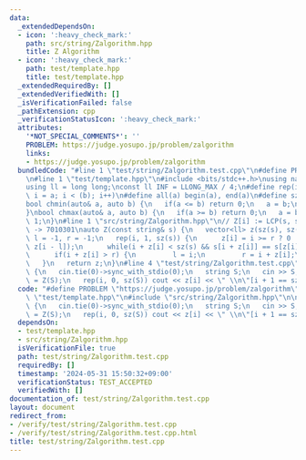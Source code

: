 ```yaml
---
data:
  _extendedDependsOn:
  - icon: ':heavy_check_mark:'
    path: src/string/Zalgorithm.hpp
    title: Z Algorithm
  - icon: ':heavy_check_mark:'
    path: test/template.hpp
    title: test/template.hpp
  _extendedRequiredBy: []
  _extendedVerifiedWith: []
  _isVerificationFailed: false
  _pathExtension: cpp
  _verificationStatusIcon: ':heavy_check_mark:'
  attributes:
    '*NOT_SPECIAL_COMMENTS*': ''
    PROBLEM: https://judge.yosupo.jp/problem/zalgorithm
    links:
    - https://judge.yosupo.jp/problem/zalgorithm
  bundledCode: "#line 1 \"test/string/Zalgorithm.test.cpp\"\n#define PROBLEM \"https://judge.yosupo.jp/problem/zalgorithm\"\
    \n#line 1 \"test/template.hpp\"\n#include <bits/stdc++.h>\nusing namespace std;\n\
    using ll = long long;\nconst ll INF = LLONG_MAX / 4;\n#define rep(i, a, b) for(ll\
    \ i = a; i < (b); i++)\n#define all(a) begin(a), end(a)\n#define sz(a) ssize(a)\n\
    bool chmin(auto& a, auto b) {\n   if(a <= b) return 0;\n   a = b;\n   return 1;\n\
    }\nbool chmax(auto& a, auto b) {\n   if(a >= b) return 0;\n   a = b;\n   return\
    \ 1;\n}\n#line 1 \"src/string/Zalgorithm.hpp\"\n// Z[i] := LCP(s, s[i:])\n// abacaba\
    \ -> 7010301\nauto Z(const string& s) {\n   vector<ll> z(sz(s), sz(s));\n   ll\
    \ l = -1, r = -1;\n   rep(i, 1, sz(s)) {\n      z[i] = i >= r ? 0 : min(r - i,\
    \ z[i - l]);\n      while(i + z[i] < sz(s) && s[i + z[i]] == s[z[i]]) z[i]++;\n\
    \      if(i + z[i] > r) {\n         l = i;\n         r = i + z[i];\n      }\n\
    \   }\n   return z;\n}\n#line 4 \"test/string/Zalgorithm.test.cpp\"\n\nint main()\
    \ {\n   cin.tie(0)->sync_with_stdio(0);\n   string S;\n   cin >> S;\n   auto z\
    \ = Z(S);\n   rep(i, 0, sz(S)) cout << z[i] << \" \\n\"[i + 1 == sz(S)];\n}\n"
  code: "#define PROBLEM \"https://judge.yosupo.jp/problem/zalgorithm\"\n#include\
    \ \"test/template.hpp\"\n#include \"src/string/Zalgorithm.hpp\"\n\nint main()\
    \ {\n   cin.tie(0)->sync_with_stdio(0);\n   string S;\n   cin >> S;\n   auto z\
    \ = Z(S);\n   rep(i, 0, sz(S)) cout << z[i] << \" \\n\"[i + 1 == sz(S)];\n}\n"
  dependsOn:
  - test/template.hpp
  - src/string/Zalgorithm.hpp
  isVerificationFile: true
  path: test/string/Zalgorithm.test.cpp
  requiredBy: []
  timestamp: '2024-05-31 15:50:32+09:00'
  verificationStatus: TEST_ACCEPTED
  verifiedWith: []
documentation_of: test/string/Zalgorithm.test.cpp
layout: document
redirect_from:
- /verify/test/string/Zalgorithm.test.cpp
- /verify/test/string/Zalgorithm.test.cpp.html
title: test/string/Zalgorithm.test.cpp
---
```

